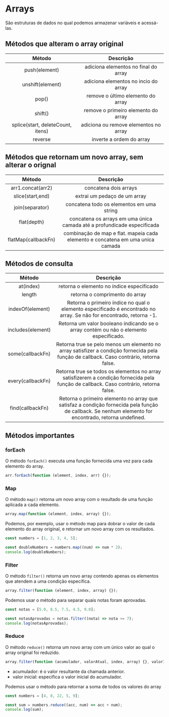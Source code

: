 # Arrays

São estruturas de dados no qual podemos armazenar variáveis e acessá-las.

## Métodos que alteram o array original

|              Método               |               Descrição               |
| :-------------------------------: | :-----------------------------------: |
|           push(element)           | adiciona elementos no final do array  |
|         unshift(element)          | adiciona elementos no incio do array  |
|               pop()               |   remove o último elemento do array   |
|              shift()              |  remove o primeiro elemento do array  |
| splice(start, deleteCount, itens) | adiciona ou remove elementos no array |
|              reverse              |       inverte a ordem do array        |

## Métodos que retornam um novo array, sem alterar o orignal

|       Método        |                                   Descrição                                    |
| :-----------------: | :----------------------------------------------------------------------------: |
|  arr1.concat(arr2)  |                             concatena dois arrays                              |
|  slice(start,end)   |                          extrai um pedaço de um array                          |
|   join(separator)   |                   concatena todo os elementos em uma string                    |
|     flat(depth)     |    concatena os arrays em uma única camada até a profundicade especificada     |
| flatMap(callbackFn) | combinação de map e flat. mapeia cada elemento e concatena em uma unica camada |

## Métodos de consulta

|      Método       |                                                                       Descrição                                                                       |
| :---------------: | :---------------------------------------------------------------------------------------------------------------------------------------------------: |
|     at(index)     |                                                       retorna o elemento no índice especificado                                                       |
|      length       |                                                            retorna o comprimento do array                                                             |
| indexOf(element)  |                  Retorna o primeiro índice no qual o elemento especificado é encontrado no array. Se não for encontrado, retorna -1.                  |
| includes(element) |                                 Retorna um valor booleano indicando se o array contém ou não o elemento especificado.                                 |
| some(callbackFn)  |        Retorna true se pelo menos um elemento no array satisfizer a condição fornecida pela função de callback. Caso contrário, retorna false.        |
| every(callbackFn) |         Retorna true se todos os elementos no array satisfizerem a condição fornecida pela função de callback. Caso contrário, retorna false.         |
| find(callbackFn)  | Retorna o primeiro elemento no array que satisfaz a condição fornecida pela função de callback. Se nenhum elemento for encontrado, retorna undefined. |

## Métodos importantes

### forEach

O método `forEach()` executa uma função fornecida uma vez para cada elemento do array.

```javascript
arr.forEach(function (element, index, arr) {});
```

### Map

O método `map()` retorna um novo array com o resultado de uma função aplicada a cada elemento.

```javascript
array.map(function (element, index, array) {});
```

Podemos, por exemplo, usar o método map para dobrar o valor de cada elemento do array original, e retornar um novo array com os resultados.

```javascript
const numbers = [1, 2, 3, 4, 5];

const doubleNumbers = numbers.map((num) => num * 2);
console.log(doubleNumbers);
```

### Filter

O método `filter()` retorna um novo array contendo apenas os elementos que atendem a uma condição especifica.

```javascript
array.filter(function (element, index, array) {});
```

Podemos usar o método para separar quais notas foram aprovadas.

```javascript
const notas = [5.0, 8.5, 7.5, 4.5, 9.0];

const notasAprovadas = notas.filter((nota) => nota >= 7);
console.log(notasAprovadas);
```

### Reduce

O método `reduce()` retorna um novo array com um único valor ao qual o array original foi reduzido.

```javascript
array.filter(function (acumulador, valorAtual, index, array) {}, valorInicial);
```

- acumulador: é o valor resultante da chamada anterior.
- valor inicial: especifica o valor inicial do acumulador.

Podemos usar o método para retornar a soma de todos os valores do array

```javascript
const numbers = [4, 8, 22, 5, 9];

const sum = numbers.reduce((acc, num) => acc + num);
console.log(sum);
```
